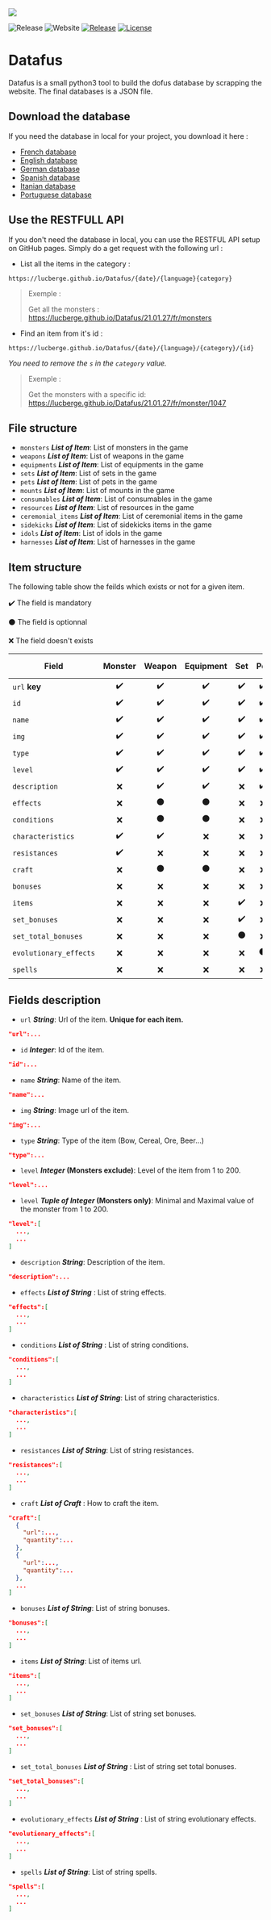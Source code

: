 <img src="https://github.com/LucBerge/Datafus/raw/master/images/banner_tags.png" />

![Release](https://img.shields.io/github/workflow/status/LucBerge/Datafus/Release/master?label=release)
![Website](https://img.shields.io/github/workflow/status/LucBerge/Datafus/Website/master?label=website)
[![Release](https://img.shields.io/github/v/release/LucBerge/Datafus)](https://github.com/LucBerge/Datafus/releases)
[![License](https://img.shields.io/github/license/LucBerge/Datafus)](https://github.com/LucBerge/Datafus/blob/master/LICENSE)

# Datafus

Datafus is a small python3 tool to build the dofus database by scrapping the website. The final databases is a JSON file.

## Download the database

If you need the database in local for your project, you download it here :

- [French database](https://github.com/LucBerge/Datafus/releases/latest)
- [English database](https://github.com/LucBerge/Datafus/releases/latest)
- [German database](https://github.com/LucBerge/Datafus/releases/latest)
- [Spanish database](https://github.com/LucBerge/Datafus/releases/latest)
- [Itanian database](https://github.com/LucBerge/Datafus/releases/latest)
- [Portuguese database](https://github.com/LucBerge/Datafus/releases/latest)

## Use the RESTFULL API

If you don't need the database in local, you can use the RESTFUL API setup on GitHub pages. Simply do a get request with the following url :

- List all the items in the category :
```
https://lucberge.github.io/Datafus/{date}/{language}{category}
```
> Exemple :
> 
> Get all the monsters :
> https://lucberge.github.io/Datafus/21.01.27/fr/monsters

- Find an item from it's id :
```
https://lucberge.github.io/Datafus/{date}/{language}/{category}/{id}
```
*You need to remove the `s` in the `category` value.*

> Exemple :
> 
> Get the monsters with a specific id:
> https://lucberge.github.io/Datafus/21.01.27/fr/monster/1047

## File structure

- `monsters`  **_List of Item_**: List of monsters in the game
- `weapons` **_List of Item_**: List of weapons in the game
- `equipments` **_List of Item_**: List of equipments in the game
- `sets` **_List of Item_**: List of sets in the game
- `pets` **_List of Item_**: List of pets in the game
- `mounts` **_List of Item_**: List of mounts in the game
- `consumables` **_List of Item_**: List of consumables in the game
- `resources` **_List of Item_**: List of resources in the game
- `ceremonial_items` **_List of Item_**: List of ceremonial items in the game
- `sidekicks` **_List of Item_**: List of sidekicks items in the game
- `idols` **_List of Item_**: List of idols in the game
- `harnesses` **_List of Item_**: List of harnesses in the game

## Item structure

The following table show the feilds which exists or not for a given item.

✔️ The field is mandatory

⚫ The field is optionnal

❌ The field doesn't exists


|Field                 | Monster | Weapon | Equipment | Set | Pet | Mount | Consumable | Resource | Cremonial item | Sidekick | Idol | Harnesse |
|----------------------|:-------:|:------:|:---------:|:---:|:---:|:-----:|:----------:|:--------:|:--------------:|:--------:|:----:|:--------:|
|`url` **key**         |✔️       |✔️       |✔️          |✔️   |✔️    |✔️      |✔️          |✔️         |✔️               |✔️        |✔️     |✔️         |
|`id`                  |✔️       |✔️       |✔️          |✔️   |✔️    |✔️      |✔️          |✔️         |✔️               |✔️        |✔️     |✔️         |
|`name`                |✔️       |✔️       |✔️          |✔️   |✔️    |✔️      |✔️          |✔️         |✔️               |✔️        |✔️     |✔️         |
|`img`                 |✔️       |✔️       |✔️          |✔️   |✔️    |✔️      |✔️          |✔️         |✔️               |✔️        |✔️     |✔️         |
|`type`                |✔️       |✔️       |✔️          |✔️   |✔️    |✔️      |✔️          |✔️         |✔️               |✔️        |✔️     |✔️         |
|`level`               |✔️       |✔️       |✔️          |✔️   |✔️    |❌     |✔️           |✔️         |✔️               |❌       |✔️     |✔️         |
|`description`         |❌       |✔️       |✔️          |❌   |✔️    |❌     |✔️          |✔️         |✔️               |✔️        |✔️     |✔️         |
|`effects`             |❌       |⚫       |⚫          |❌   |❌    |⚫     |⚫         |⚫         |⚫               |❌        |❌     |❌        |
|`conditions`          |❌       |⚫       |⚫          |❌   |❌    |❌     |⚫         |⚫         |⚫               |❌        |❌     |⚫        |
|`characteristics`     |✔️       |✔️       |❌          |❌   |❌    |✔️     |❌          |❌        |⚫               |✔️        |❌     |❌        |
|`resistances`         |✔️       |❌       |❌          |❌   |❌    |❌     |❌         |❌         |❌              |❌        |❌     |❌        |
|`craft`               |❌       |⚫       |⚫          |❌   |❌    |❌     |⚫         |⚫         |⚫               |❌        |✔️     |⚫        |
|`bonuses`             |❌       |❌       |❌          |❌   |❌    |❌     |❌         |❌         |❌              |❌        |✔️     |❌        |
|`items`               |❌       |❌       |❌          |✔️   |❌    |❌     |❌         |❌         |❌              |❌        |❌     |❌        |
|`set_bonuses`         |❌       |❌       |❌          |✔️   |❌    |❌     |❌         |❌         |❌              |❌        |❌     |❌        |
|`set_total_bonuses`   |❌       |❌       |❌          |⚫   |❌    |❌     |❌         |❌         |❌              |❌        |❌     |❌        |
|`evolutionary_effects`|❌       |❌       |❌          |❌   |⚫    |❌     |❌         |❌         |❌              |❌        |❌     |❌        |
|`spells`              |❌       |❌       |❌          |❌   |❌    |❌     |❌        |❌          |❌              |❌        |✔️     |❌        |

## Fields description

- `url` **_String_**: Url of the item. **Unique for each item.**
```json
"url":...
```

- `id` **_Integer_**: Id of the item.
```json
"id":...
```

- `name` **_String_**: Name of the item.
```json
"name":...
```

- `img` **_String_**: Image url of the item.
```json
"img":...
```

- `type` **_String_**: Type of the item (Bow, Cereal, Ore, Beer...)
```json
"type":...
```

- `level` **_Integer_ (Monsters exclude)**: Level of the item from 1 to 200.
```json
"level":...
```

- `level` **_Tuple of Integer_ (Monsters only)**: Minimal and Maximal value of the monster from 1 to 200.
```json
"level":[
  ...,
  ...
]
```

- `description`  **_String_**: Description of the item.
```json
"description":...
```

- `effects` **_List of String_** : List of string effects.
```json
"effects":[
  ...,
  ...
]
```

- `conditions` **_List of String_** : List of string conditions.
```json
"conditions":[
  ...,
  ...
]
```

- `characteristics` **_List of String_**: List of string characteristics.
```json
"characteristics":[
  ...,
  ...
]
```

- `resistances` **_List of String_**: List of string resistances.
```json
"resistances":[
  ...,
  ...
]
```

- `craft` **_List of Craft_** : How to craft the item.
```json
"craft":[
  {
    "url":...,
    "quantity":...
  },
  {
    "url":...,
    "quantity":...
  },
  ...
]
```

- `bonuses` **_List of String_**: List of string bonuses.
```json
"bonuses":[
  ...,
  ...
]
```

- `items` **_List of String_**: List of items url.
```json
"items":[
  ...,
  ...
]
```

- `set_bonuses` **_List of String_**: List of string set bonuses.
```json
"set_bonuses":[
  ...,
  ...
]
```

- `set_total_bonuses` **_List of String_** : List of string set total bonuses.
```json
"set_total_bonuses":[
  ...,
  ...
]
```

- `evolutionary_effects` **_List of String_** : List of string evolutionary effects.
```json
"evolutionary_effects":[
  ...,
  ...
]
```

- `spells` **_List of String_**: List of string spells.
```json
"spells":[
  ...,
  ...
]
```
